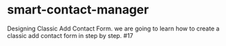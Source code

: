 # smart-contact-manager
Designing Classic Add Contact Form. we are going to learn how to create a classic add contact form in step by step. #17
